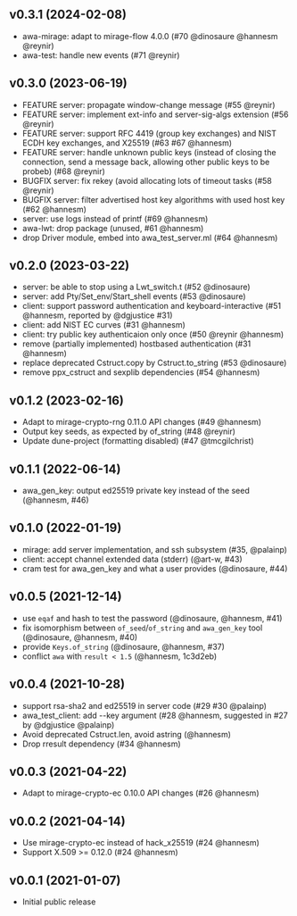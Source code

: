 ## v0.3.1 (2024-02-08)

* awa-mirage: adapt to mirage-flow 4.0.0 (#70 @dinosaure @hannesm @reynir)
* awa-test: handle new events (#71 @reynir)

## v0.3.0 (2023-06-19)

* FEATURE server: propagate window-change message (#55 @reynir)
* FEATURE server: implement ext-info and server-sig-algs extension (#56 @reynir)
* FEATURE server: support RFC 4419 (group key exchanges) and NIST ECDH key
  exchanges, and X25519 (#63 #67 @hannesm)
* FEATURE server: handle unknown public keys (instead of closing the connection,
  send a message back, allowing other public keys to be probeb) (#68 @reynir)
* BUGFIX server: fix rekey (avoid allocating lots of timeout tasks (#58 @reynir)
* BUGFIX server: filter advertised host key algorithms with used host key
  (#62 @hannesm)
* server: use logs instead of printf (#69 @hannesm)
* awa-lwt: drop package (unused, #61 @hannesm)
* drop Driver module, embed into awa_test_server.ml (#64 @hannesm)

## v0.2.0 (2023-03-22)

* server: be able to stop using a Lwt_switch.t (#52 @dinosaure)
* server: add Pty/Set_env/Start_shell events (#53 @dinosaure)
* client: support password authentication and keyboard-interactive (#51
  @hannesm, reported by @dgjustice #31)
* client: add NIST EC curves (#31 @hannesm)
* client: try public key authenticaion only once (#50 @reynir @hannesm)
* remove (partially implemented) hostbased authentication (#31 @hannesm)
* replace deprecated Cstruct.copy by Cstruct.to_string (#53 @dinosaure)
* remove ppx_cstruct and sexplib dependencies (#54 @hannesm)

## v0.1.2 (2023-02-16)

* Adapt to mirage-crypto-rng 0.11.0 API changes (#49 @hannesm)
* Output key seeds, as expected by of_string (#48 @reynir)
* Update dune-project (formatting disabled) (#47 @tmcgilchrist)

## v0.1.1 (2022-06-14)

* awa_gen_key: output ed25519 private key instead of the seed (@hannesm, #46)

## v0.1.0 (2022-01-19)

* mirage: add server implementation, and ssh subsystem (#35, @palainp)
* client: accept channel extended data (stderr) (@art-w, #43)
* cram test for awa_gen_key and what a user provides (@dinosaure, #44)

## v0.0.5 (2021-12-14)

* use `eqaf` and hash to test the password (@dinosaure, @hannesm, #41)
* fix isomorphism between `of_seed`/`of_string` and `awa_gen_key` tool (@dinosaure, @hannesm, #40)
* provide `Keys.of_string` (@dinosaure, @hannesm, #37)
* conflict `awa` with `result < 1.5` (@hannesm, 1c3d2eb)

## v0.0.4 (2021-10-28)

* support rsa-sha2 and ed25519 in server code (#29 #30 @palainp)
* awa_test_client: add --key argument (#28 @hannesm, suggested in #27 by
  @dgjustice @palainp)
* Avoid deprecated Cstruct.len, avoid astring (@hannesm)
* Drop rresult dependency (#34 @hannesm)

## v0.0.3 (2021-04-22)

* Adapt to mirage-crypto-ec 0.10.0 API changes (#26 @hannesm)

## v0.0.2 (2021-04-14)

* Use mirage-crypto-ec instead of hack_x25519 (#24 @hannesm)
* Support X.509 >= 0.12.0 (#24 @hannesm)

## v0.0.1 (2021-01-07)

* Initial public release
